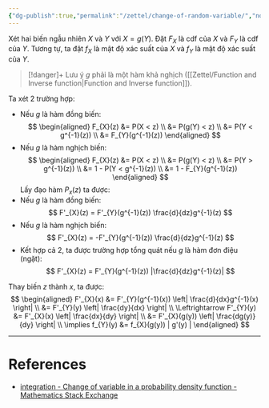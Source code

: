 ```yaml
---
{"dg-publish":true,"permalink":"/zettel/change-of-random-variable/","noteIcon":"📝","created":"2024-04-25T15:41:21.082+07:00","updated":"2024-04-25T16:36:12.312+07:00"}
---
```


Xét hai biến ngẫu nhiên $X$ và $Y$ với $X = g(Y)$. Đặt $F_{X}$ là cdf của $X$ và $F_{Y}$ là cdf của $Y$. Tương tự, ta đặt $f_{X}$ là mật độ xác suất của $X$ và $f_{Y}$ là mật độ xác suất của $Y$.

>[!danger]+ Lưu ý
>$g$ phải là một hàm khả nghịch ([[Zettel/Function and Inverse function\|Function and Inverse function]]).

Ta xét 2 trường hợp:
- Nếu $g$ là hàm đồng biến:
$$
\begin{aligned}
F_{X}(z) &= P(X < z) \\
&= P(g(Y) < z) \\ 
&= P(Y < g^{-1}(z)) \\
&= F_{Y}(g^{-1}(z))
\end{aligned}
$$
- Nếu $g$ là hàm nghịch biến:
$$
\begin{aligned}
F_{X}(z) &= P(X < z) \\
&= P(g(Y) < z) \\ 
&= P(Y > g^{-1}(z)) \\
&= 1 - P(Y < g^{-1}(z)) \\
&= 1 - F_{Y}(g^{-1}(z))
\end{aligned}
$$
Lấy đạo hàm $P_x(z)$ ta được:
- Nếu $g$ là hàm đồng biến:
$$
F'_{X}(z) = F'_{Y}(g^{-1}(z)) \frac{d}{dz}g^{-1}(z)
$$
- Nếu $g$ là hàm nghịch biến:
$$
F'_{X}(z) = -F'_{Y}(g^{-1}(z)) \frac{d}{dz}g^{-1}(z)
$$
- Kết hợp cả 2, ta được trường hợp tổng quát nếu $g$ là hàm đơn điệu (ngặt):
$$
F'_{X}(z) = F'_{Y}(g^{-1}(z)) |\frac{d}{dz}g^{-1}(z)|
$$

Thay biến $z$ thành $x$, ta được:
$$
\begin{aligned}
F'_{X}(x) &= F'_{Y}(g^{-1}(x)) \left| \frac{d}{dx}g^{-1}(x) \right| \\
&= F'_{Y}(y) \left| \frac{dy}{dx} \right| \\
\Leftrightarrow F'_{Y}(y) &= F'_{X}(x) \left| \frac{dx}{dy} \right| \\
&= F'_{X}(g(y)) \left| \frac{dg(y)}{dy} \right| \\
\implies f_{Y}(y) &= f_{X}(g(y)) | g'(y) |
\end{aligned}
$$

---
# References

- [integration - Change of variable in a probability density function - Mathematics Stack Exchange](https://math.stackexchange.com/questions/1424388/change-of-variable-in-a-probability-density-function)